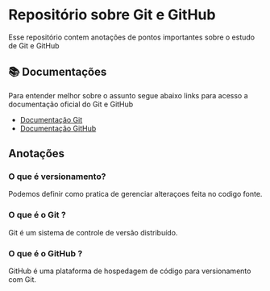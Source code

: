
# Repositório sobre Git e GitHub

Esse repositório contem anotações de pontos importantes sobre o estudo de Git e GitHub


## 📚 Documentações

Para entender melhor sobre o assunto segue abaixo links para acesso a documentação oficial do Git e GitHub

- [Documentação Git](https://git-scm.com/doc)
- [Documentação GitHub](https://docs.github.com/pt)

## Anotações

### O que é versionamento?
Podemos definir como pratica de gerenciar alteraçoes feita no codigo fonte.

### O que é o Git ?
Git é um sistema de controle de versão distribuído.

### O que é o GitHub ?
GitHub é uma plataforma de hospedagem de código para versionamento com Git.